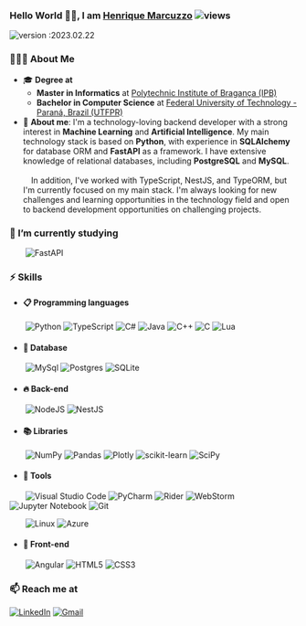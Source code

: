 ### Hello World 👋🏻, I am [Henrique Marcuzzo](https://github.com/hmarcuzzo)   ![views](https://komarev.com/ghpvc/?username=hmarcuzzo&style=flat-square&color=dd0031&label=Views)
![version :2023.02.22](https://img.shields.io/badge/version-2023.02.22-informational?style=for-the-badge) &nbsp;


### 👨🏻‍💻 **About Me**
- 🎓 **Degree at**
  - **Master in Informatics** at [Polytechnic Institute of Bragança (IPB)](http://portal3.ipb.pt/index.php/pt/ipb)
  - **Bachelor in Computer Science** at [Federal University of Technology - Paraná, Brazil (UTFPR)](http://www.utfpr.edu.br/campus/campomourao)
- 💬 **About me**: I'm a technology-loving backend developer with a strong interest in **Machine Learning** and **Artificial Intelligence**. My main technology stack is based on **Python**, with experience in **SQLAlchemy** for database ORM and **FastAPI** as a framework. I have extensive knowledge of relational databases, including **PostgreSQL** and **MySQL**.
\
\
&emsp;In addition, I've worked with TypeScript, NestJS, and TypeORM, but I'm currently focused on my main stack. I'm always looking for new challenges and learning opportunities in the technology field and open to backend development opportunities on challenging projects.

### 🌱 I’m currently studying 
&emsp;&emsp;![FastAPI](https://img.shields.io/badge/FastAPI-005571?style=for-the-badge&logo=fastapi)



### ⚡ Skills

  - #### 📋 Programming languages
  &emsp;&emsp;![Python](https://img.shields.io/badge/python-3670A0?style=for-the-badge&logo=python&logoColor=ffdd54)
  ![TypeScript](https://img.shields.io/badge/typescript-%23007ACC.svg?style=for-the-badge&logo=typescript&logoColor=white)
  ![C#](https://img.shields.io/badge/c%23-%23239120.svg?style=for-the-badge&logo=c-sharp&logoColor=white)
  ![Java](https://img.shields.io/badge/java-%23ED8B00.svg?style=for-the-badge&logo=java&logoColor=white)
  ![C++](https://img.shields.io/badge/c++-%2300599C.svg?style=for-the-badge&logo=c%2B%2B&logoColor=white)
  ![C](https://img.shields.io/badge/c-%2300599C.svg?style=for-the-badge&logo=c&logoColor=white)
  ![Lua](https://img.shields.io/badge/lua-%232C2D72.svg?style=for-the-badge&logo=lua&logoColor=white)

  - #### 💾 Database
  &emsp;&emsp;![MySql](https://img.shields.io/badge/MySQL-%232F5E8D.svg?&style=for-the-badge&logo=mysql&logoColor=white)
  ![Postgres](https://img.shields.io/badge/PostgreSQL-316192?style=for-the-badge&logo=postgresql&logoColor=white)
  ![SQLite](https://img.shields.io/badge/sqlite-%2307405e.svg?style=for-the-badge&logo=sqlite&logoColor=white)
  
  - #### 🔥 Back-end
  &emsp;&emsp;![NodeJS](https://img.shields.io/badge/Node_js-339933?style=for-the-badge&logo=nodedotjs&logoColor=white)
  ![NestJS](https://img.shields.io/badge/nestjs-%23E0234E.svg?style=for-the-badge&logo=nestjs&logoColor=white)

  - #### 📚 Libraries
  &emsp;&emsp;![NumPy](https://img.shields.io/badge/numpy-%23013243.svg?style=for-the-badge&logo=numpy&logoColor=white)
  ![Pandas](https://img.shields.io/badge/pandas-%23150458.svg?style=for-the-badge&logo=pandas&logoColor=white)
  ![Plotly](https://img.shields.io/badge/Plotly-%233F4F75.svg?style=for-the-badge&logo=plotly&logoColor=white)
  ![scikit-learn](https://img.shields.io/badge/scikit--learn-%23F7931E.svg?style=for-the-badge&logo=scikit-learn&logoColor=white)
  ![SciPy](https://img.shields.io/badge/SciPy-%230C55A5.svg?style=for-the-badge&logo=scipy&logoColor=%white)

  - #### 🔧 Tools
  &emsp;&emsp;![Visual Studio Code](https://img.shields.io/badge/Visual%20Studio%20Code-0078d7.svg?style=for-the-badge&logo=visual-studio-code&logoColor=white)
  ![PyCharm](https://img.shields.io/badge/pycharm-143?style=for-the-badge&logo=pycharm&logoColor=black&color=black&labelColor=96d866)
  ![Rider](https://img.shields.io/badge/Rider-000000.svg?style=for-the-badge&logo=Rider&logoColor=white&color=black&labelColor=c44758)
  ![WebStorm](https://img.shields.io/badge/webstorm-143?style=for-the-badge&logo=webstorm&logoColor=black&color=black&labelColor=5ac5f3)
  ![Jupyter Notebook](https://img.shields.io/badge/jupyter-%23FA0F00.svg?style=for-the-badge&logo=jupyter&logoColor=white)
  ![Git](https://img.shields.io/badge/git-%23F05033.svg?style=for-the-badge&logo=git&logoColor=white)
  
  &emsp;&emsp;![Linux](https://img.shields.io/badge/Linux-FCC624?style=for-the-badge&logo=linux&logoColor=black)
  ![Azure](https://img.shields.io/badge/azure-%230072C6.svg?style=for-the-badge&logo=azure-devops&logoColor=white)

  - #### 🌈 Front-end
  &emsp;&emsp;![Angular](https://img.shields.io/badge/angular-%23DD0031.svg?style=for-the-badge&logo=angular&logoColor=white)
  ![HTML5](https://img.shields.io/badge/html5-%23E34F26.svg?style=for-the-badge&logo=html5&logoColor=white)
  ![CSS3](https://img.shields.io/badge/css3-%231572B6.svg?style=for-the-badge&logo=css3&logoColor=white)


### 📫 Reach me at
[![LinkedIn](https://img.shields.io/badge/linkedin-%230077B5.svg?style=for-the-badge&logo=linkedin&logoColor=white)](https://www.linkedin.com/in/hmarcuzzo/) 
[![Gmail](https://img.shields.io/badge/Gmail-D14836?style=for-the-badge&logo=gmail&logoColor=white)](mailto:henrique.souza.m06@gmail.com)
